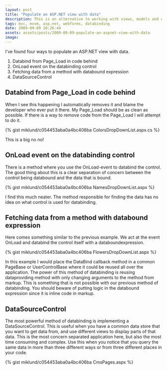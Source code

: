 ```yaml
---
layout: post
title: "Populate an ASP.NET view with data"
description: This is an alternative to working with views, models and data in WebForms. I have found this separation to be much easier.
tags: mvc, mvvm, asp.net, webforms, databinding
date: 2009-09-09 20:26:44
assets: assets/posts/2009-09-09-populate-an-aspnet-view-with-data
image: 
---
```


I've found four ways to populate an ASP.NET view with data.

1. Databind from Page\_Load in code behind
2. OnLoad event on the databinding control
3. Fetching data from a method with databound expression
4. DataSourceControl

## Databind from Page\_Load in code behind

When I see this happening I automatically removes it and blame the developer who ever put it there. My Page\_Load should be as clean as possible. If there is a way to remove code from the Page\_Load I will attempt to do it.

{% gist miklund/c054453aba0a4bc406ba ColorsDropDownList.aspx.cs %}

This is a big no no!

## OnLoad event on the databinding control

There is a method where you use the OnLoad-event to databind the control. The good thing about this is a clear separation of concern between the control being databound and the data that is bound.

{% gist miklund/c054453aba0a4bc406ba NamesDropDownList.aspx %}

I find this much neater. The method responsible for finding the data has no idea on what control is used for databinding.

## Fetching data from a method with databound expression

Here comes something similar to the previous example. We act at the event OnLoad and databind the control itself with a databoundexpression.

{% gist miklund/c054453aba0a4bc406ba FlowersDropDownList.aspx %}

In this example I would place the DataBind callback method in a common PageBase or UserControlBase where it could be reused all over the application.  The power of this method of databinding is reusing dataproviding method with only changing arguments to the method from markup. This is something that is not possible with our previous method of databinding. You should beware of putting logic in the databound expression since it is inline code in markup.

## DataSourceControl

The most powerful method of databinding is implementing a DataSourceControl. This is useful when you have a common data store that you want to get data from, and use different views to display parts of that data. This is the most concern separated application here, but also the most time consuming and complex. Use this when you notice that you query the same data in more than three different ways or from three different places in your code.

{% gist miklund/c054453aba0a4bc406ba CmsPages.aspx %}
